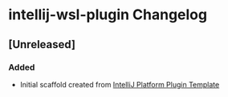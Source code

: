 <!-- Keep a Changelog guide -> https://keepachangelog.com -->

# intellij-wsl-plugin Changelog

## [Unreleased]
### Added
- Initial scaffold created from [IntelliJ Platform Plugin Template](https://github.com/JetBrains/intellij-platform-plugin-template)
